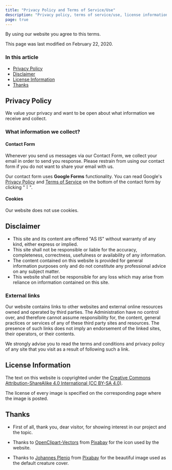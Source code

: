 ```yaml
---
title: "Privacy Policy and Terms of Service/Use"
description: "Privacy policy, terms of service/use, license information"
page: true
---
```


By using our website you agree to this terms.

This page was last modified on February 22, 2020.

### In this article

- [Privacy Policy](#Privacy-Policy)
- [Disclaimer](#Disclaimer)
- [License Information](#License-Information)
- [Thanks](#Thanks)

## Privacy Policy

We value your privacy and want to be open about what information we receive and collect.

### What information we collect?

#### Contact Form

Whenever you send us messages via our Contact Form, we collect your email in order to send you response. Please restrain from using our contact form if you do not want to share your email with us.

Our contact form uses **Google Forms** functionality. You can read Google's [Privacy Policy](https://policies.google.com/privacy) and [Terms of Service](https://policies.google.com/terms) on the bottom of the contact form by clicking " ⠇".

#### Cookies

Our website does not use cookies.

## Disclaimer

- This site and its content are offered "AS IS" without warranty of any kind, either express or implied.
- This site shall not be responsible or liable for the accuracy, completeness, correctness, usefulness or availability of any information.
- The content contained on this website is provided for general information purposes only and do not constitute any professional advice on any subject matter.
- This website shall not be responsible for any loss which may arise from reliance on information contained on this site.

### External links

Our website contains links to other websites and external online resources owned and operated by third parties. The Administration have no control over, and therefore cannot assume responsibility for, the content, general practices or services of any of these third party sites and resources. The presence of such links does not imply an endorsement of the linked sites, their operators, or their contents.

We strongly advise you to read the terms and conditions and privacy policy of any site that you visit as a result of following such a link.

## License Information

The text on this website is copyrighted under the [Creative Commons Attribution-ShareAlike 4.0 International (CC BY-SA 4.0)](https://creativecommons.org/licenses/by-sa/4.0/).

The license of every image is specified on the corresponding page where the image is posted.

## Thanks

- First of all, thank you, dear visitor, for showing interest in our project and the topic.

- Thanks to [OpenClipart-Vectors](https://pixabay.com/users/OpenClipart-Vectors-30363/?utm_source=link-attribution&utm_medium=referral&utm_campaign=image&utm_content=1295218) from [Pixabay](https://pixabay.com/?utm_source=link-attribution&utm_medium=referral&utm_campaign=image&utm_content=1295218) for the icon used by the website.

- Thanks to [Johannes Plenio](https://pixabay.com/users/jplenio-7645255/?utm_source=link-attribution&utm_medium=referral&utm_campaign=image&utm_content=2562083) from [Pixabay](https://pixabay.com/?utm_source=link-attribution&utm_medium=referral&utm_campaign=image&utm_content=2562083) for the beautiful image used as the default creature cover.
